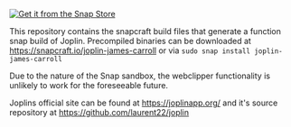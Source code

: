 [![Get it from the Snap Store](https://snapcraft.io/static/images/badges/en/snap-store-black.svg)](https://snapcraft.io/joplin-james-carroll)

This repository contains the snapcraft build files that generate a function snap build of Joplin. Precompiled binaries can be downloaded at https://snapcraft.io/joplin-james-carroll or via `sudo snap install joplin-james-carroll`

Due to the nature of the Snap sandbox, the webclipper functionality is unlikely to work for the foreseeable future.

Joplins official site can be found at https://joplinapp.org/ and it's source repository at https://github.com/laurent22/joplin
